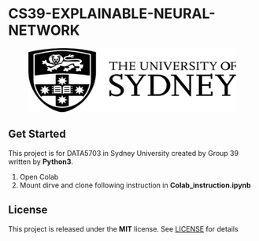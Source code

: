# CS39-EXPLAINABLE-NEURAL-NETWORK
<p align="center">
<img src="logo.png"width="422" height="130"/>
</p>

## Get Started

This project is for DATA5703 in Sydney University created by Group 39 written by **Python3**.

1. Open Colab
1. Mount dirve and clone following instruction in **Colab_instruction.ipynb**

## License
This project is released under the **MIT** license. See [LICENSE](https://opensource.org/licenses/MIT) for details